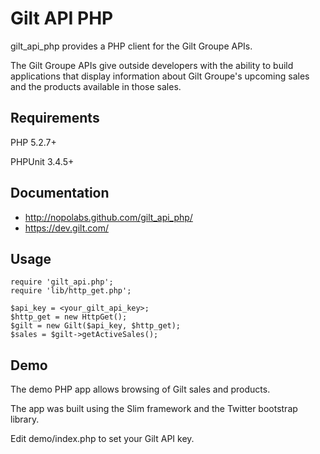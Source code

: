 Gilt API PHP
============

gilt_api_php provides a PHP client for the Gilt Groupe APIs.

The Gilt Groupe APIs give outside developers with the ability to build applications that display information about Gilt Groupe's upcoming sales and the products available in those sales.

Requirements
------------

PHP 5.2.7+

PHPUnit 3.4.5+

Documentation
-------------
  * http://nopolabs.github.com/gilt_api_php/
  * https://dev.gilt.com/

Usage
-----
    require 'gilt_api.php';
    require 'lib/http_get.php';

    $api_key = <your_gilt_api_key>;
    $http_get = new HttpGet();
    $gilt = new Gilt($api_key, $http_get);
    $sales = $gilt->getActiveSales();

Demo
----
The demo PHP app allows browsing of Gilt sales and products.

The app was built using the Slim framework and the Twitter bootstrap library.

Edit demo/index.php to set your Gilt API key.

